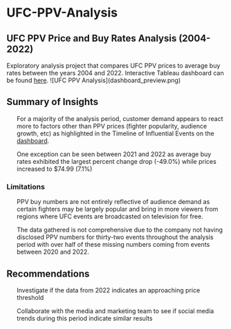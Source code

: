 # UFC-PPV-Analysis


<h2>UFC PPV Price and Buy Rates Analysis (2004-2022)</h2>
Exploratory analysis project that compares UFC PPV prices to average buy rates between the years 2004 and 2022. Interactive Tableau dashboard can be found <a  href="https://public.tableau.com/app/profile/jed.jovellanos/viz/UFCPPVBuyRatevsPrice2004-2022/Dashboard4" target="_blank">here</a>.
![UFC PPV Analysis](dashboard_preview.png)

<h2>Summary of Insights</h2>
<ul>For a majority of the analysis period, customer demand appears to react more to factors other than PPV prices (fighter popularity, audience growth, etc) as highlighted in the Timeline of Influential Events on the <a href="https://public.tableau.com/app/profile/jed.jovellanos/viz/UFCPPVBuyRatevsPrice2004-2022/Dashboard4" target="_blank">dashboard</a>. </ul>
<ul>One exception can be seen between 2021 and 2022 as average buy rates exhibited the largest percent change drop (-49.0%) while prices increased to $74.99 (7.1%)</ul>
<!--
<h3>Milestone years</h3>
<ul><strong>2006:</strong> The previously struggling promotion gained many new eyes after its reality TV show, "The Ultimate Fighter", debuted on Spike TV the year prior. The increase in attention resulted in a 225.2% increase in buy rates from the previous year, the largest percent change of the entire analysis period.</ul>
<ul><strong>2015:</strong> UFC fan favorites: Ronda Rousey and Conor McGregor headlined five events this year, all of which brought in a combined 4.6M PPV buys resulting in a 118.5% increase from 2014's average.</ul>
<ul><strong>2020:</strong> The UFC gains a huge surge in viewership due to the lack of competition as they become the first sporting organization to resume live events during the COVID-19 Pandemic resulting in a 129.5% increase in average buy rates. </ul>
-->
<h3>Limitations</h3>
<ul>PPV buy numbers are not entirely reflective of audience demand as certain fighters may be largely popular and bring in more viewers from regions where UFC events are broadcasted on television for free. </ul>
<ul>The data gathered is not comprehensive due to the company not having disclosed PPV numbers for thirty-two events throughout the analysis period with over half of these missing numbers coming from events between 2020 and 2022.</ul>

<h2>Recommendations</h2>
<ul>Investigate if the data from 2022 indicates an approaching price threshold</ul>
<ul>Collaborate with the media and marketing team to see if social media trends during this period indicate similar results</ul>



